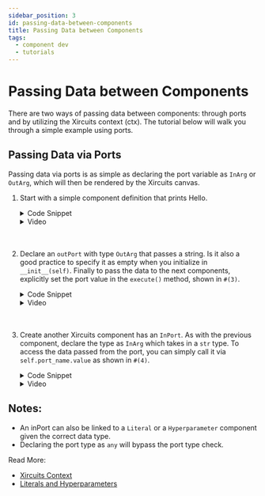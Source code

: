 ```yaml
---
sidebar_position: 3
id: passing-data-between-components
title: Passing Data between Components
tags:
  - component dev
  - tutorials
---
```


# Passing Data between Components

There are two ways of passing data between components: through ports and by utilizing the Xircuits context (ctx). The tutorial below will walk you through a simple example using ports. 


## Passing Data via Ports

Passing data via ports is as simple as declaring the port variable as `InArg` or `OutArg`, which will then be rendered by the Xircuits canvas.


1. Start with a simple component definition that prints Hello.

    <details>
      <summary>Code Snippet</summary>

      ```python
      from xai_components.base import InArg, OutArg, InCompArg, Component, xai_component

      @xai_component(color="red")
      class HelloOutComponent(Component):

          def __init__(self):

              self.done = False

          def execute(self, ctx) -> None:

              username = "Xircuits"
              print("Hello " + username + " from HelloOutComponent!")
              
              self.done = True
      ```      
    </details>

    <details>
    <summary>Video</summary>
      <p align="center">
      <img src="/img/docs/developer-guide/create-simple-component.gif"></img></p>
    </details><br></br>

2. Declare an `outPort` with type `OutArg` that passes a string. Is it also a good practice to specify it as empty when you initialize in `__init__(self)`. Finally to pass the data to the next components, explicitly set the port value in the `execute()` method, shown in `#(3)`.

    <details>
      <summary>Code Snippet</summary>

      ```python
      from xai_components.base import InArg, OutArg, InCompArg, Component, xai_component

      @xai_component(color="red")
      class HelloOutComponent(Component):
          
          outport_example: OutArg[str] #(1)

          def __init__(self):

              self.outport_example = OutArg.empty() #(2)
              self.done = False

          def execute(self, ctx) -> None:

              username = "Xircuits"
              print("Hello " + username + " from HelloOutComponent!")

              self.outport_example.value = username #(3)
              self.done = True
      ```
    </details>

    <details>
    <summary>Video</summary>
      <p align="center">
      <img src="/img/docs/developer-guide/add-outport.gif"></img></p>
    </details><br></br>

3. Create another Xircuits component has an `InPort`. As with the previous component, declare the type as `InArg` which takes in a `str` type. To access the data passed from the port, you can simply call it via `self.port_name.value` as shown in `#(4)`.

    <details>
      <summary>Code Snippet</summary>

      ```python
      @xai_component(color="red")
      class HelloInComponent(Component):
          
          inport_example: InArg[str]

          def __init__(self):

              self.inport_example = InArg.empty()
              self.done = False

          def execute(self, ctx) -> None:
              
              username = self.inport_example.value #(4)

              print("Hello " + username + " from HelloInComponent!")

              self.done = True
      ```

    </details>

    <details>
    <summary>Video</summary>
      <p align="center">
      <img src="/img/docs/developer-guide/add-inport.gif"></img></p>
    </details>


## Notes:
- An inPort can also be linked to a `Literal` or a `Hyperparameter` component given the correct data type.
- Declaring the port type as `any` will bypass the port type check.


Read More:
- [Xircuits Context](../technical-concepts/xircuits-context.md)
- [Literals and Hyperparameters](../technical-concepts/xircuits-components/literal-and-hyperparameters-components.md)